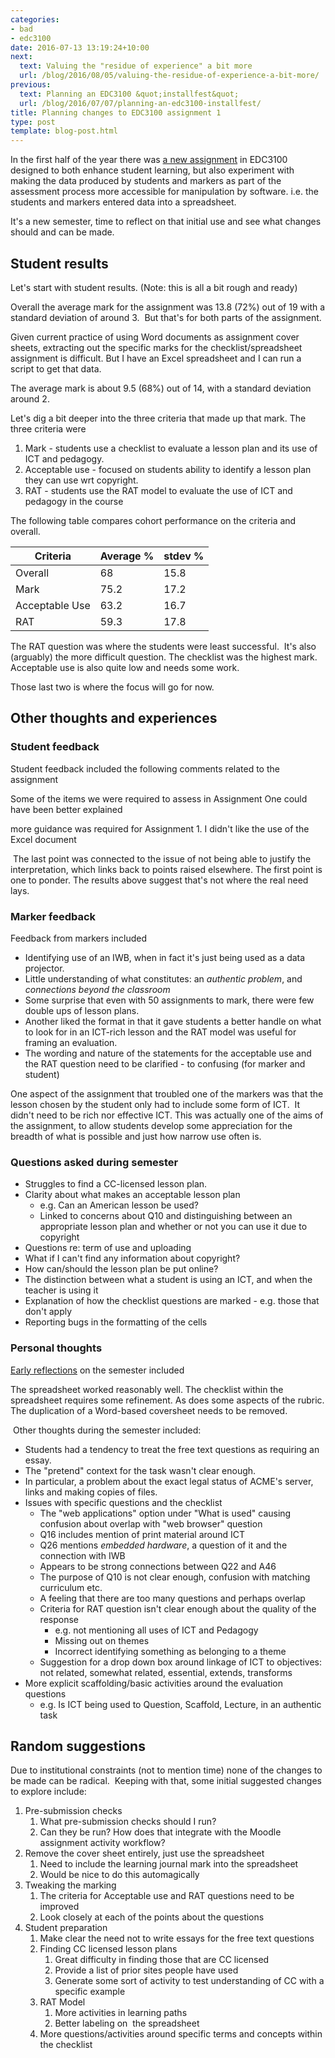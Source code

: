 ```yaml
---
categories:
- bad
- edc3100
date: 2016-07-13 13:19:24+10:00
next:
  text: Valuing the "residue of experience" a bit more
  url: /blog/2016/08/05/valuing-the-residue-of-experience-a-bit-more/
previous:
  text: Planning an EDC3100 &quot;installfest&quot;
  url: /blog/2016/07/07/planning-an-edc3100-installfest/
title: Planning changes to EDC3100 assignment 1
type: post
template: blog-post.html
---
```

In the first half of the year there was [a new assignment](/blog/2016/03/10/setting-up-an-excel-checklist/) in EDC3100 designed to both enhance student learning, but also experiment with making the data produced by students and markers as part of the assessment process more accessible for manipulation by software. i.e. the students and markers entered data into a spreadsheet.

It's a new semester, time to reflect on that initial use and see what changes should and can be made.

## Student results

Let's start with student results. (Note: this is all a bit rough and ready)

Overall the average mark for the assignment was 13.8 (72%) out of 19 with a standard deviation of around 3.  But that's for both parts of the assignment.

Given current practice of using Word documents as assignment cover sheets, extracting out the specific marks for the checklist/spreadsheet assignment is difficult. But I have an Excel spreadsheet and I can run a script to get that data.

The average mark is about 9.5 (68%) out of 14, with a standard deviation around 2.

Let's dig a bit deeper into the three criteria that made up that mark. The three criteria were

1. Mark - students use a checklist to evaluate a lesson plan and its use of ICT and pedagogy.
2. Acceptable use - focused on students ability to identify a lesson plan they can use wrt copyright.
3. RAT - students use the RAT model to evaluate the use of ICT and pedagogy in the course

The following table compares cohort performance on the criteria and overall.

| Criteria | Average % | stdev % |
| --- | --- | --- |
| Overall | 68 | 15.8 |
| Mark | 75.2 | 17.2 |
| Acceptable Use | 63.2 | 16.7 |
| RAT | 59.3 | 17.8 |

The RAT question was where the students were least successful.  It's also (arguably) the more difficult question. The checklist was the highest mark.  Acceptable use is also quite low and needs some work.

Those last two is where the focus will go for now.

## Other thoughts and experiences

### Student feedback

Student feedback included the following comments related to the assignment

Some of the items we were required to assess in Assignment One could have been better explained

more guidance was required for Assignment 1. I didn't like the use of the Excel document

 The last point was connected to the issue of not being able to justify the interpretation, which links back to points raised elsewhere. The first point is one to ponder. The results above suggest that's not where the real need lays.

### Marker feedback

Feedback from markers included

- Identifying use of an IWB, when in fact it's just being used as a data projector.
- Little understanding of what constitutes: an _authentic problem_, and _connections beyond the classroom_
- Some surprise that even with 50 assignments to mark, there were few double ups of lesson plans.
- Another liked the format in that it gave students a better handle on what to look for in an ICT-rich lesson and the RAT model was useful for framing an evaluation.
- The wording and nature of the statements for the acceptable use and the RAT question need to be clarified - to confusing (for marker and student)

One aspect of the assignment that troubled one of the markers was that the lesson chosen by the student only had to include some form of ICT.  It didn't need to be rich nor effective ICT. This was actually one of the aims of the assignment, to allow students develop some appreciation for the breadth of what is possible and just how narrow use often is.

### Questions asked during semester

- Struggles to find a CC-licensed lesson plan.
- Clarity about what makes an acceptable lesson plan
    - e.g. Can an American lesson be used?
    - Linked to concerns about Q10 and distinguishing between an appropriate lesson plan and whether or not you can use it due to copyright
- Questions re: term of use and uploading
- What if I can't find any information about copyright?
- How can/should the lesson plan be put online?
- The distinction between what a student is using an ICT, and when the teacher is using it
- Explanation of how the checklist questions are marked - e.g. those that don't apply
- Reporting bugs in the formatting of the cells

### Personal thoughts

[Early reflections](/blog/2016/05/30/early-thoughts-on-s1-2016-offering-of-edc3100/) on the semester included

The spreadsheet worked reasonably well. The checklist within the spreadsheet requires some refinement. As does some aspects of the rubric. The duplication of a Word-based coversheet needs to be removed.

 Other thoughts during the semester included:

- Students had a tendency to treat the free text questions as requiring an essay.
- The "pretend" context for the task wasn't clear enough.
- In particular, a problem about the exact legal status of ACME's server, links and making copies of files.
- Issues with specific questions and the checklist
    - The "web applications" option under "What is used" causing confusion about overlap with "web browser" question
    - Q16 includes mention of print material around ICT
    - Q26 mentions _embedded hardware_, a question of it and the connection with IWB
    - Appears to be strong connections between Q22 and A46
    - The purpose of Q10 is not clear enough, confusion with matching curriculum etc.
    - A feeling that there are too many questions and perhaps overlap
    - Criteria for RAT question isn't clear enough about the quality of the response
        - e.g. not mentioning all uses of ICT and Pedagogy
        - Missing out on themes
        - Incorrect identifying something as belonging to a theme
    - Suggestion for a drop down box around linkage of ICT to objectives: not related, somewhat related, essential, extends, transforms
- More explicit scaffolding/basic activities around the evaluation questions
    - e.g. Is ICT being used to Question, Scaffold, Lecture, in an authentic task

## Random suggestions

Due to institutional constraints (not to mention time) none of the changes to be made can be radical.  Keeping with that, some initial suggested changes to explore include:

1. Pre-submission checks
    1. What pre-submission checks should I run?
    2. Can they be run? How does that integrate with the Moodle assignment activity workflow?
2. Remove the cover sheet entirely, just use the spreadsheet
    1. Need to include the learning journal mark into the spreadsheet
    2. Would be nice to do this automagically
3. Tweaking the marking
    1. The criteria for Acceptable use and RAT questions need to be improved
    2. Look closely at each of the points about the questions
4. Student preparation
    1. Make clear the need not to write essays for the free text questions
    2. Finding CC licensed lesson plans
        1. Great difficulty in finding those that are CC licensed
        2. Provide a list of prior sites people have used
        3. Generate some sort of activity to test understanding of CC with a specific example
    3. RAT Model
        1. More activities in learning paths
        2. Better labeling on  the spreadsheet
    4. More questions/activities around specific terms and concepts within the checklist